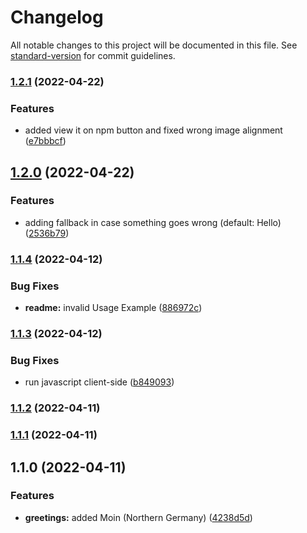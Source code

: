 # Changelog

All notable changes to this project will be documented in this file. See [standard-version](https://github.com/conventional-changelog/standard-version) for commit guidelines.

### [1.2.1](https://github.com/Pukimaa/hello-astro/compare/v1.2.0...v1.2.1) (2022-04-22)


### Features

* added view it on npm button and fixed wrong image alignment ([e7bbbcf](https://github.com/Pukimaa/hello-astro/commit/e7bbbcf5c25149e121a718ff24ae160520b5314b))

## [1.2.0](https://github.com/Pukimaa/hello-astro/compare/v1.1.4...v1.2.0) (2022-04-22)


### Features

* adding fallback in case something goes wrong (default: Hello) ([2536b79](https://github.com/Pukimaa/hello-astro/commit/2536b792c8c78b7d8eda6473fe6afd3fff3b7eff))

### [1.1.4](https://github.com/Pukimaa/hello-astro/compare/v1.1.3...v1.1.4) (2022-04-12)


### Bug Fixes

* **readme:** invalid Usage Example ([886972c](https://github.com/Pukimaa/hello-astro/commit/886972c5330b1384f5902c12be6ae16e7d4b98b8))

### [1.1.3](https://github.com/Pukimaa/hello-astro/compare/v1.1.2...v1.1.3) (2022-04-12)


### Bug Fixes

* run javascript client-side ([b849093](https://github.com/Pukimaa/hello-astro/commit/b84909325d7d2e9ac3e32115e91bcce6e7e419d0))

### [1.1.2](https://github.com/Pukimaa/hello-astro/compare/v1.1.1...v1.1.2) (2022-04-11)

### [1.1.1](https://github.com/Pukimaa/hello-astro/compare/v1.1.0...v1.1.1) (2022-04-11)

## 1.1.0 (2022-04-11)


### Features

* **greetings:** added Moin (Northern Germany) ([4238d5d](https://github.com/Pukimaa/hello-astro/commit/4238d5daa24e31e1ddf79c729fce1ff085d85ae5))
